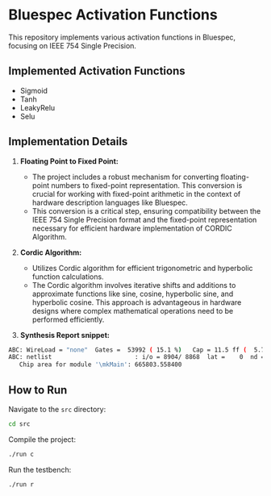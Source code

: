 # Bluespec Activation Functions

This repository implements various activation functions in Bluespec, focusing on IEEE 754 Single Precision.

## Implemented Activation Functions

- Sigmoid
- Tanh
- LeakyRelu
- Selu

## Implementation Details

1. **Floating Point to Fixed Point:**
   - The project includes a robust mechanism for converting floating-point numbers to fixed-point representation. This conversion is crucial for working with fixed-point arithmetic in the context of hardware description languages like Bluespec.
   - This conversion is a critical step, ensuring compatibility between the IEEE 754 Single Precision format and the fixed-point representation necessary for efficient hardware implementation of CORDIC Algorithm.


2. **Cordic Algorithm:**
   - Utilizes Cordic algorithm for efficient trigonometric and hyperbolic function calculations.
   - The Cordic algorithm involves iterative shifts and additions to approximate functions like sine, cosine, hyperbolic sine, and hyperbolic cosine. This approach is advantageous in hardware designs where complex mathematical operations need to be performed efficiently.

3. **Synthesis Report snippet:**
```bash
ABC: WireLoad = "none"  Gates =  53992 ( 15.1 %)   Cap = 11.5 ff (  5.7 %)   Area =   477177.66 ( 81.5 %)   Delay =115202.65 ps  (  2.6 %)               
ABC: netlist                       : i/o = 8904/ 8868  lat =    0  nd = 53992  edge = 135006  area =477239.55  delay =465.00  lev = 465
   Chip area for module '\mkMain': 665803.558400
```
## How to Run

Navigate to the `src` directory:

```bash
cd src
```

Compile the project:
```bash
./run c
```

Run the testbench:
```bash
./run r
```
